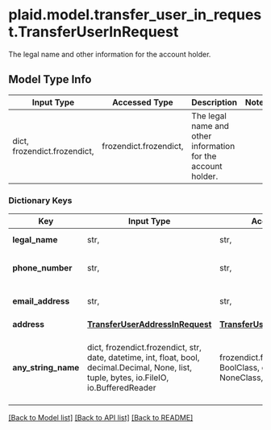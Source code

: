 # plaid.model.transfer_user_in_request.TransferUserInRequest

The legal name and other information for the account holder.

## Model Type Info
Input Type | Accessed Type | Description | Notes
------------ | ------------- | ------------- | -------------
dict, frozendict.frozendict,  | frozendict.frozendict,  | The legal name and other information for the account holder. | 

### Dictionary Keys
Key | Input Type | Accessed Type | Description | Notes
------------ | ------------- | ------------- | ------------- | -------------
**legal_name** | str,  | str,  | The user&#x27;s legal name. | 
**phone_number** | str,  | str,  | The user&#x27;s phone number. | [optional] 
**email_address** | str,  | str,  | The user&#x27;s email address. | [optional] 
**address** | [**TransferUserAddressInRequest**](TransferUserAddressInRequest.md) | [**TransferUserAddressInRequest**](TransferUserAddressInRequest.md) |  | [optional] 
**any_string_name** | dict, frozendict.frozendict, str, date, datetime, int, float, bool, decimal.Decimal, None, list, tuple, bytes, io.FileIO, io.BufferedReader | frozendict.frozendict, str, BoolClass, decimal.Decimal, NoneClass, tuple, bytes, FileIO | any string name can be used but the value must be the correct type | [optional]

[[Back to Model list]](../../README.md#documentation-for-models) [[Back to API list]](../../README.md#documentation-for-api-endpoints) [[Back to README]](../../README.md)

